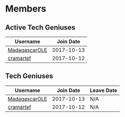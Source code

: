 # Members

## Active Tech Geniuses

|**Username**|**Join Date**|
|------------|-------------|
|[MadagascarOLE](../vi/profiles/MadagascarOLE.md)|2017-10-13|
|[cramartef](../vi/profiles/cramartef.md)|2017-10-12|

## Tech Geniuses

|**Username**|**Join Date**|**Leave Date**|
|------------|-------------|--------------|
|[MadagascarOLE](../vi/profiles/MadagascarOLE.md)|2017-10-13|N/A|
|[cramartef](../vi/profiles/cramartef.md)|2017-10-12|N/A|
